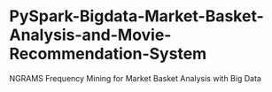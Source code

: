 # PySpark-Bigdata-Market-Basket-Analysis-and-Movie-Recommendation-System
NGRAMS Frequency Mining for Market Basket Analysis with Big Data
